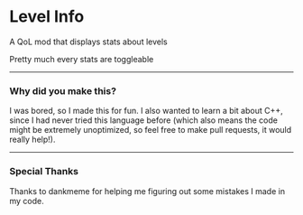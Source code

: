 # Level Info

A QoL mod that displays stats about levels

Pretty much every stats are toggleable

----------
### Why did you make this?

I was bored, so I made this for fun. I also wanted to learn a bit about C++, since I had never tried this language before (which also means the code might be extremely unoptimized, so feel free to make pull requests, it would really help!).

----------
### Special Thanks

Thanks to dankmeme for helping me figuring out some mistakes I made in my code.